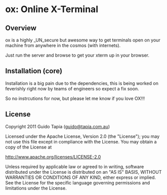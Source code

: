 # ox: Online X-Terminal

## Overview

ox is a highly _UN_secure but awesome way to get terminals open on your
machine from anywhere in the cosmos (with internets).

Just run the server and browse to get your xterm up in your browser.

## Installation (core)

Installation is a big pain due to the dependencies, this is being worked on
feverishly right now by teams of engineers so expect a fix soon.

So no instrcutions for now, but please let me know if you love OX!!!

## License

Copyright 2011 Guido Tapia (guido@tapia.com.au)

Licensed under the Apache License, Version 2.0 (the "License");
you may not use this file except in compliance with the License.
You may obtain a copy of the License at

http://www.apache.org/licenses/LICENSE-2.0

Unless required by applicable law or agreed to in writing, software
distributed under the License is distributed on an "AS IS" BASIS,
WITHOUT WARRANTIES OR CONDITIONS OF ANY KIND, either express or implied.
See the License for the specific language governing permissions and
limitations under the License.
